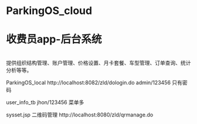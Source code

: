 # ParkingOS_cloud
<h1>收费员app-后台系统</h1></br>
提供组织结构管理、账户管理、价格设置、月卡套餐、车型管理、订单查询、统计分析等等。

ParkingOS_local
http://localhost:8082/zld/dologin.do
admin/123456  只有密码

user_info_tb
jhon/123456  菜单多


sysset.jsp
二维码管理
http://localhost:8080/zld/qrmanage.do